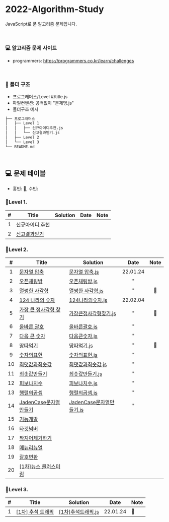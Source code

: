 # 2022-Algorithm-Study

JavaScript로 푼 알고리즘 문제입니다.

<br>

### 💻 알고리즘 문제 사이트

- programmers: https://programmers.co.kr/learn/challenges

<br>

### 📁 폴더 구조

- 프로그래머스/Level #/title.js
- 파일컨벤션: 공백없이 "문제명.js"
- 폴더구조 예시
```bash
├── 프로그래머스
│   ├── Level 1
│   │   ├── 신규아이디추천.js
│   │   └── 신고결과받기.js
│   ├── Level 2
│   └── Level 3
└── README.md
```

<br>

## 💻 문제 테이블
- 홍빈: 👻, 수빈:

### 📍Level 1.

|  #  | Title           | Solution | Date | Note |
| :-: | --------------- | -------- | :-: | :-: |
|  1  | [신규아이디 추천](https://programmers.co.kr/learn/courses/30/lessons/72410) |          |      |
|  2  | [신고결과받기](https://programmers.co.kr/learn/courses/30/lessons/92334)    |          |      |

### 📍Level 2.

|  #  | Title                                                                              | Solution                                                     | Date     | Note |
| :-: | ---------------------------------------------------------------------------------- | ------------------------------------------------------------ | :-: | :-: |
|  1  | [문자열 압축](https://programmers.co.kr/learn/courses/30/lessons/60057)            | [문자열 압축.js](./프로그래머스/Level%202/문자열%20압축.js)      | 22.01.24 |      |
|  2  | [오픈채팅방](https://programmers.co.kr/learn/courses/30/lessons/42888)             | [오픈채팅방.js](./프로그래머스/Level%202/오픈채팅방.js)         | " |      |
|  3  | [멀쩡한 사각형](https://programmers.co.kr/learn/courses/30/lessons/62048)          | [멀쩡한 사각형.js](./프로그래머스/Level%202/멀쩡한%20사각형.js)    | " | 👻   |
|  4  | [124 나라의 숫자](https://programmers.co.kr/learn/courses/30/lessons/12899)        | [124나라의숫자.js](./프로그래머스/Level%202/124나라의숫자.js)      | 22.02.04   |      |
|  5  | [가장 큰 정사각형 찾기](https://programmers.co.kr/learn/courses/30/lessons/12905)  | [가장큰정사각형찾기.js](./프로그래머스/Level%202/가장큰정사각형찾기.js) |  " | 👻   |
|  6  | [올바른 괄호](https://programmers.co.kr/learn/courses/30/lessons/12909)            | [올바른괄호.js](./프로그래머스/Level%202/올바른괄호.js)         |      "    |      |
|  7  | [다음 큰 숫자](https://programmers.co.kr/learn/courses/30/lessons/12911)           | [다음큰숫자.js](./프로그래머스/Level%202/다음큰숫자.js)         |       "   |      |
|  8  | [땅따먹기](https://programmers.co.kr/learn/courses/30/lessons/12913)               |  [땅따먹기.js](./프로그래머스/Level%202/땅따먹기.js)                                                            | "         | 👻   |
|  9  | [숫자의표현](https://programmers.co.kr/learn/courses/30/lessons/12924)            |    [숫자의표현.js](./프로그래머스/Level%202/숫자의표현.js)                                                             |   "       |      |
| 10  | [최댓값과최솟값](https://programmers.co.kr/learn/courses/30/lessons/12939)        |  [최댓값과최솟값.js](./프로그래머스/Level%202/최댓값과최솟값.js)                                                             |     "     |      |
| 11  | [최솟값만들기](https://programmers.co.kr/learn/courses/30/lessons/12941)          |   [최솟값만들기.js](./프로그래머스/Level%202/최솟값만들기.js)                                                            |   "       |      |
| 12  | [피보나치수](https://programmers.co.kr/learn/courses/30/lessons/12945)            |  [피보나치수.js](./프로그래머스/Level%202/피보나치수.js)                                                             |   "       |      |
| 13  | [행렬의곱셈](https://programmers.co.kr/learn/courses/30/lessons/12949)            |   [행렬의곱셈.js](./프로그래머스/Level%202/행렬의곱셈.js)                                                            |    "      |      |
| 14  | [JadenCase문자열만들기](https://programmers.co.kr/learn/courses/30/lessons/12951) | [JadenCase문자열만들기.js](./프로그래머스/Level%202/JadenCase문자열만들기.js)                                                              |      "    |      |
| 15  | [기능개발](https://programmers.co.kr/learn/courses/30/lessons/42586)       |                                                              |          |      |
| 16  | [타겟넘버](https://programmers.co.kr/learn/courses/30/lessons/43165)       |                                                              |          |      |
| 17  | [짝지어제거하기](https://programmers.co.kr/learn/courses/30/lessons/12973)       |                                                              |          |      |
| 18  | [메뉴리뉴얼](https://programmers.co.kr/learn/courses/30/lessons/72411)       |                                                              |          |      |
| 19  | [괄호변환](https://programmers.co.kr/learn/courses/30/lessons/60058)       |                                                              |          |      |
| 20  | [[1차]뉴스 클러스터링](https://programmers.co.kr/learn/courses/30/lessons/17677)       |                                                              |          |      |


### 📍Level 3.

|  #  | Title                                                                         | Solution | Date     | Note |
| :-: | ----------------------------------------------------------------------------- | -------- | -------- | ---- |
|  1  | [[1차] 추석 트래픽](https://programmers.co.kr/learn/courses/30/lessons/17676) |      [[1차]추석트래픽.js](./프로그래머스/Level%203/[1차]추석트래픽.js)         | 22.01.24 | 👻   |
